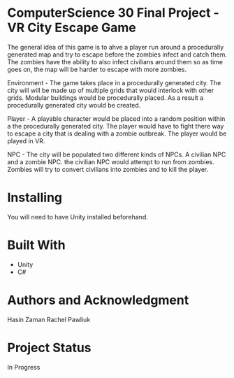 # ComputerScience 30 Final Project - VR City Escape Game
The general idea of this game is to ahve a player run around a procedurally generated map and try to escape before the zombies infect and catch them. The zombies have the ability to also infect civilians around them so as time goes on, the map will be harder to escape with more zombies.

Environment -
	The game takes place in a procedurally generated city. The city will will be made up of multiple grids that would interlock with other grids. Modular buildings would be procedurally placed. As a result a procedurally generated city would be created.

Player - 
	A playable character would be placed into a random position within a the procedurally generated city. The player would have to fight there way to escape a city that is dealing with a zombie outbreak. The player would be played in VR.

NPC - 
	The city will be populated two different kinds of NPCs. A civilian NPC and a zombie NPC. the civilian NPC would attempt to run from zombies. Zombies will try to convert civilians into zombies and to kill the player.


# Installing
You will need to have Unity installed beforehand.

# Built With
- Unity
- C#


# Authors and Acknowledgment
Hasin Zaman
Rachel Pawliuk

# Project Status
In Progress

